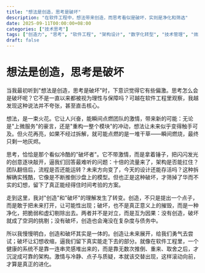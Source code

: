 ```yaml
---
title: "想法是创造，思考是破坏"
description: "在软件工程中，想法带来创造，而思考看似是破坏，实则是净化和筛选"
date: 2025-09-11T00:00:00+08:00
categories: ["技术思考"]
tags: ["创造力", "思考", "软件工程", "架构设计", "数字化转型", "技术管理", "效率", "组织变革"]
draft: false
---
```


# 想法是创造，思考是破坏

当我最初听到"想法是创造，思考是破坏"时，下意识觉得它有些偏激。思考怎么会是破坏呢？它不是一直以来都被视为理性与保障吗？可越在软件工程里观察，我越发现这种说法并不夸张，甚至直击核心。

想法，是一束火花。它让人兴奋，能瞬间点燃团队的激情，带来新的可能：无论是"上微服务"的豪言，还是"重构一整个模块"的冲动，想法让未来似乎变得触手可及。但火花再亮，如果不经过拆解，就可能点燃的是一堆干草——瞬间燃烧，最终只剩一地灰烬。

思考，恰恰是那个看似冷酷的"破坏者"。它不带激情，而是拿着锤子，把闪闪发光的创意逐块敲开，逼我们回答最难听的问题：十倍的流量来了，架构是否能扛住？团队翻倍后，流程是否还能运转？未来方向变了，今天的设计还能存活吗？这种拆解确实残酷，它像是不断推倒沙盘上的模型。但也正是这种破坏，才筛掉了华而不实的幻想，留下了真正能经得住时间考验的方案。

走到这里，我对"创造"和"破坏"的理解发生了转变。创造，不只是提出一个点子，而是敢于把未来打开，让可能性出现；破坏，也不是真正意义上的摧毁，而是一种净化，把脆弱和虚幻剔除出去。两者并不是对立，而是互为因果：没有创造，破坏就成了空洞的挑剔；没有破坏，创造也会淹没在复杂度与债务中。

所以我慢慢明白，创造和破坏其实是一体的。创造让未来展开，给我们勇气去尝试；破坏让幻想收缩，逼我们留下真实能走下去的部分。就像在软件工程里，一个健康的系统不是靠一连串灵感堆出来的，而是靠无数次推倒、重来、取舍之后，才沉淀成可靠的架构。激情与冷静、点子与质疑，本就该交替出现，这样滚动向前，才算是真正的进化。